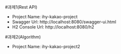 #과제1(Rest API)
- Project Name: ihy-kakao-project
- Swagger Url: http://localhost:8080/swagger-ui.html
- H2 Console Url: http://localhost:8080/h2


#과제2(Algorithm)
- Project Name: ihy-kakao-project2


